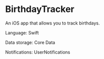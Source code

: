 # BirthdayTracker
An iOS app that allows you to track birthdays.

Language: Swift

Data storage: Core Data

Notifications: UserNotifications
